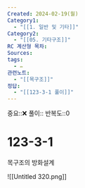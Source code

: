 ```yaml
---
Created: 2024-02-19(월)
Category1:
  - "[[1. 일반 및 기타]]"
Category2:
  - "[[05. 기타구조]]"
RC 계산형 목차: 
Sources: 
tags:
  - ✏️
관련노트:
  - "[[목구조]]"
정답:
  - "[[123-3-1 풀이]]"
---
```

중요::❌
풀이::
반복도::0
#  123-3-1



목구조의 방화설계

![[Untitled 320.png]]